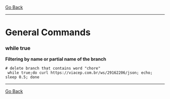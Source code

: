 [Go Back](../../README.md)
___
# General Commands

### while true

**Filtering by name or partial name of the branch** 

```shell
# delete branch that contains word "chore"
 while true;do curl https://viacep.com.br/ws/29162206/json; echo; sleep 0.5; done
```

___
[Go Back](../../README.md)
